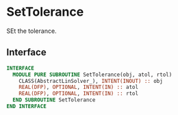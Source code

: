 # SetTolerance

SEt the tolerance.

## Interface

```fortran
INTERFACE
  MODULE PURE SUBROUTINE SetTolerance(obj, atol, rtol)
    CLASS(AbstractLinSolver_), INTENT(INOUT) :: obj
    REAL(DFP), OPTIONAL, INTENT(IN) :: atol
    REAL(DFP), OPTIONAL, INTENT(IN) :: rtol
  END SUBROUTINE SetTolerance
END INTERFACE
```
